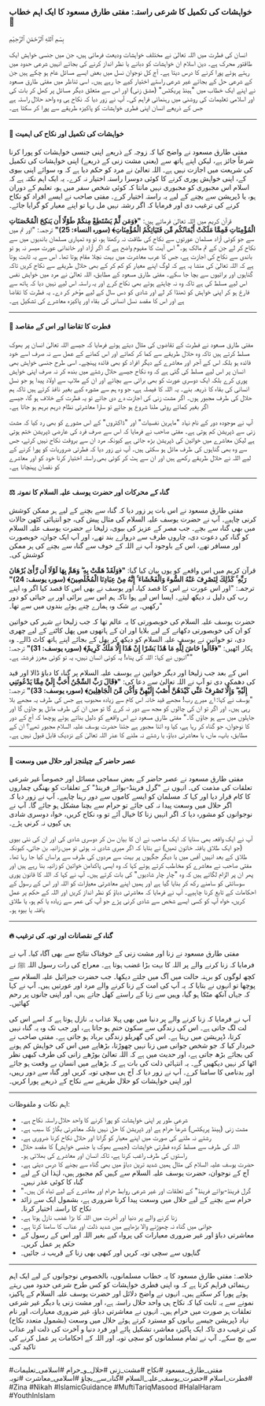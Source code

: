 ### خواہشات کی تکمیل کا شرعی راستہ: مفتی طارق مسعود کا ایک اہم خطاب 🕋

بِسْمِ ٱللهِ ٱلرَّحْمَٰنِ ٱلرَّحِيْمِ

انسان کی فطرت میں اللہ تعالیٰ نے مختلف خواہشات ودیعت فرمائی ہیں، جن میں جنسی خواہش ایک طاقتور محرک ہے۔ دین اسلام ان خواہشات کو دبانے یا نظر انداز کرنے کی بجائے انہیں شرعی حدود میں رہتے ہوئے پورا کرنے کا درس دیتا ہے۔ آج کل نوجوان نسل میں بعض ایسے مسائل عام ہو چکے ہیں جن کے شرعی حل کے بجائے غیر شرعی راستے اختیار کیے جا رہے ہیں۔ اسی تناظر میں مفتی طارق مسعود نے اپنے ایک خطاب میں "ہینڈ پریکٹس" (مشق زنی) اور اس سے متعلق دیگر مسائل پر کھل کر بات کی اور اسلامی تعلیمات کی روشنی میں رہنمائی فراہم کی۔ آپ نے زور دیا کہ نکاح ہی وہ واحد حلال راستہ ہے جس کے ذریعے انسان اپنی فطری خواہشات کو پاکیزہ طریقے سے پورا کر سکتا ہے۔

---

#### 💍 خواہشات کی تکمیل اور نکاح کی اہمیت
مفتی طارق مسعود نے واضح کیا کہ زوجہ کے ذریعے اپنی جنسی خواہشات کو پورا کرنا شرعاً جائز ہے، لیکن اپنے ہاتھ سے (یعنی مشت زنی کے ذریعے) اپنی خواہشات کی تکمیل کی شریعت میں اجازت نہیں ہے۔ اللہ تعالیٰ نے مرد کو حکم دیا ہے کہ وہ سوائے اپنی بیوی کے، اپنی خواہش پوری کرنے کا کوئی دوسرا راستہ اختیار نہ کرے۔ یہ ایک اہم نکتہ ہے کہ اسلام اس مجبوری کو مجبوری نہیں مانتا کہ کوئی شخص سفر میں ہو، تعلیم کے دوران ہو، یا ڈپریشن سے بچنے کے لیے یہ راستہ اختیار کرے۔ مفتی صاحب نے ایسے افراد کو نکاح کرنے کی ترغیب دی اور فرمایا کہ اگر رشتہ نہیں مل رہا تو اپنے معیار کو گرایا جائے۔

قرآن کریم میں اللہ تعالیٰ فرماتے ہیں: **"﴿وَمَن لَّمْ يَسْتَطِعْ مِنكُمْ طَوْلًا أَن يَنكِحَ الْمُحْصَنَاتِ الْمُؤْمِنَاتِ فَمِمَّا مَلَكَتْ أَيْمَانُكُم مِّن فَتَيَاتِكُمُ الْمُؤْمِنَاتِ﴾ (سورہ النساء: 25)"**
ترجمہ: "اور تم میں سے جو کوئی آزاد مسلمان عورتوں سے نکاح کی طاقت نہ رکھتا ہو، تو وہ تمہاری مسلمان باندیوں میں سے نکاح کر لے جن کے تم مالک ہو۔"
اس آیت کا مفہوم واضح ہے کہ اگر آزاد اور خاندانی عورت میسر نہ ہو تو باندی سے نکاح کی اجازت ہے، جس کا عرب معاشرت میں بہت نچلا مقام ہوتا تھا۔ اس سے یہ ثابت ہوتا ہے کہ اللہ تعالیٰ کی منشا یہ ہے کہ لوگ اپنے معیار کو کم کر کے بھی حلال طریقے سے نکاح کریں تاکہ گناہوں اور برائیوں سے بچا جا سکے۔ مفتی طارق مسعود کے مطابق، اللہ تعالیٰ نے مرد میں خواہش نفس اس لیے مسلط کی ہے تاکہ وہ نہ چاہتے ہوئے بھی نکاح کرے اور یہ راستہ اس لیے نہیں دیا کہ ہاتھ سے فارغ ہو کر اپنی خواہش کو ٹھنڈا کر لے اور شادی کو دس سال کے لیے مؤخر کر دے۔ یہ فطرت کا تقاضا ہے اور اس کا مقصد نسل انسانی کی بقاء اور پاکیزہ معاشرے کی تشکیل ہے۔

---

#### 🌳 فطرت کا تقاضا اور اس کے مقاصد
مفتی طارق مسعود نے فطرت کے تقاضوں کی مثال دیتے ہوئے فرمایا کہ جیسے اللہ تعالیٰ انسان پر بھوک مسلط کرتے ہیں تاکہ وہ حلال طریقے سے کما کر کھائے اور اس کمانے کے عمل سے نہ صرف اسے خود فائدہ ہو بلکہ اس کے آجر اور معاشرے کے دیگر افراد کو بھی فائدہ پہنچے۔ اسی طرح جنسی خواہش بھی انسان پر اس لیے مسلط کی گئی ہے کہ وہ نکاح جیسے حلال رشتے میں بندھ کر نہ صرف اپنی خواہش پوری کرے بلکہ ایک دوسری عورت کو بھی برائی سے بچائے اور ان کے ملاپ سے اولاد پیدا ہو جو نسل انسانی کی بقاء کا ذریعہ بنے۔ یہ اللہ کا فیصلہ ہے، جو وہ ہم سے مشورہ کیے بغیر نافذ کرتے ہیں تاکہ ہم حلال کی طرف مجبور ہوں۔ اگر مشت زنی کی اجازت دے دی جائے تو یہ فطرت کے خلاف ہو گا، جیسے اگر بغیر کمائے روٹی ملنا شروع ہو جائے تو سارا معاشرتی نظام درہم برہم ہو جاتا ہے۔

آپ نے موجودہ دور کے نام نہاد "ماہرین نفسیات" اور "ڈاکٹروں" کے اس مشورے کو بھی رد کیا کہ مشت زنی سے ڈپریشن کم ہوتی ہے۔ مفتی صاحب نے فرمایا کہ اس سے صرف فرد کی عارضی ڈپریشن ختم ہوتی ہے لیکن معاشرے میں خواتین کی ڈپریشن بڑھ جاتی ہے کیونکہ مرد ان سے بروقت نکاح نہیں کرتے، جس سے وہ بھی گناہوں کی طرف مائل ہو سکتی ہیں۔ آپ نے زور دیا کہ فطرتی ضروریات کو پورا کرنے کے لیے اللہ نے حلال طریقے رکھے ہیں اور ان سے ہٹ کر کوئی بھی راستہ اختیار کرنا خود کو اور معاشرے کو نقصان پہنچانا ہے۔

---

#### ⚖️ گناہ کے محرکات اور حضرت یوسف علیہ السلام کا نمونہ
مفتی طارق مسعود نے اس بات پر زور دیا کہ گناہ سے بچنے کے لیے ہر ممکن کوشش کرنی چاہیے۔ آپ نے حضرت یوسف علیہ السلام کی مثال پیش کی، جو انتہائی کٹھن حالات میں بھی گناہ سے بچے۔ جب مصر کے عزیز کی بیوی، زلیخا نے حضرت یوسف علیہ السلام کو گناہ کی دعوت دی، چاروں طرف سے دروازے بند تھے، اور آپ ایک جوان، خوبصورت اور مسافر تھے، اس کے باوجود آپ نے اللہ کے خوف سے گناہ سے بچنے کی ہر ممکن کوشش کی۔

قرآن کریم میں اس واقعے کو یوں بیان کیا گیا: **"﴿وَلَقَدْ هَمَّتْ بِهِ ۖ وَهَمَّ بِهَا لَوْلَا أَن رَّأَىٰ بُرْهَانَ رَبِّهِ ۚ كَذَٰلِكَ لِنَصْرِفَ عَنْهُ السُّوءَ وَالْفَحْشَاءَ ۚ إِنَّهُ مِنْ عِبَادِنَا الْمُخْلَصِينَ﴾ (سورہ یوسف: 24)"**
ترجمہ: "اور اس عورت نے اس کا قصد کیا، اور یوسف نے بھی اس کا قصد کیا اگر وہ اپنے رب کی دلیل نہ دیکھ لیتے۔ ایسا اس لیے ہوا تاکہ ہم اس سے برائی اور بے حیائی کو دور رکھیں۔ بے شک وہ ہمارے چنے ہوئے بندوں میں سے تھا۔"

حضرت یوسف علیہ السلام کی خوبصورتی کا یہ عالم تھا کہ جب زلیخا نے شہر کی خواتین کو ان کی خوبصورتی دکھانے کے لیے بلایا اور ان کے ہاتھوں میں پھل کاٹنے کے لیے چھری دی، تو خواتین نے یوسف علیہ السلام کو دیکھ کر پھل کے بجائے اپنے ہاتھ کاٹ ڈالے۔ وہ پکار اٹھیں: **"﴿قَالُوا حَاشَ لِلَّهِ مَا هَٰذَا بَشَرًا إِنْ هَٰذَا إِلَّا مَلَكٌ كَرِيمٌ﴾ (سورہ یوسف: 31)"**
ترجمہ: "انہوں نے کہا: اللہ کی پناہ! یہ کوئی انسان نہیں، یہ تو کوئی معزز فرشتہ ہے۔"

اس کے بعد جب زلیخا اور دیگر خواتین نے یوسف علیہ السلام پر گناہ کا دباؤ ڈالا اور قید کی دھمکی دی تو آپ نے اللہ تعالیٰ سے دعا کی: **"﴿قَالَ رَبِّ السِّجْنُ أَحَبُّ إِلَيَّ مِمَّا يَدْعُونَنِي إِلَيْهِ ۖ وَإِلَّا تَصْرِفْ عَنِّي كَيْدَهُنَّ أَصْبُ إِلَيْهِنَّ وَأَكُن مِّنَ الْجَاهِلِينَ﴾ (سورہ یوسف: 33)"**
ترجمہ: "یوسف نے کہا: اے میرے رب! مجھے قید خانہ اس کام سے زیادہ محبوب ہے جس کی طرف یہ مجھے بلا رہی ہیں۔ اور اگر تو ان کی چالوں کو مجھ سے دور نہ کرے گا تو میں ان کی طرف مائل ہو جاؤں گا اور جاہلوں میں سے ہو جاؤں گا۔"
مفتی طارق مسعود نے اس واقعے کو دلیل بناتے ہوئے پوچھا کہ آج کے دور کا نوجوان، جو گناہ کر رہا ہے، کیا وہ اتنا مجبور ہے جتنا حضرت یوسف علیہ السلام مجبور تھے؟ ان کے مطابق، باپ، ماں، یا معاشرتی دباؤ، یا رشتے نہ ملنے کا عذر اللہ تعالیٰ کے نزدیک قابل قبول نہیں ہے۔

---

#### 🚨 عصر حاضر کے چیلنجز اور حلال میں وسعت
مفتی طارق مسعود نے عصر حاضر کے بعض سماجی مسائل اور خصوصاً غیر شرعی تعلقات کی مذمت کی۔ انہوں نے "گرل فرینڈ-بوائے فرینڈ" کے تعلقات کو بھنگی چماروں کا کام قرار دیا اور کہا کہ مسلمان کو ایسے کاموں سے دور رہنا چاہیے۔ آپ نے زور دیا کہ اگر حلال میں وسعت پیدا نہ کی جائے تو حرام سے بچنا مشکل ہو جائے گا۔ آپ نے نوجوانوں کو مشورہ دیا کہ اگر انہیں زنا کا خیال آئے تو وہ نکاح کریں، خواہ دوسری شادی ہی کیوں نہ کرنی پڑے۔

آپ نے ایک واقعہ بھی سنایا کہ ایک صاحب نے ان کا بیان سن کر دوسری شادی کی اور ان کی نئی بیوی (جو ایک طلاق یافتہ خاتون تھیں) نے بتایا کہ اگر میری شادی نہ ہوتی تو میں زانیہ بن جاتی، کیونکہ طلاق کے بعد انہیں آفس میں یا دیگر جگہوں پر بہت سے مردوں کی طرف سے ہراساں کیا جا رہا تھا۔ مفتی صاحب نے معاشرے کو مخاطب کرتے ہوئے کہا کہ وہ ایسی پاکدامن خواتین کو زانیہ بنا رہے ہیں اور پھر ان پر الزام لگاتے ہیں کہ وہ "چار چار شادیوں" کی بات کرتے ہیں۔ آپ نے کہا کہ اللہ کا قانون پوری سوسائٹی کو سامنے رکھ کر بنایا گیا ہے اور ہمیں اپنے معاشرتی معیارات کو اللہ اور اس کے رسول کے احکامات کے تابع کرنا چاہیے۔ آپ نے فرمایا کہ معاشرتی دباؤ کو نظر انداز کریں اور اللہ کے حکم پر عمل کریں، خواہ آپ کو کسی ایسے شخص سے شادی کرنی پڑے جو آپ کی عمر سے زیادہ یا کم ہو، یا طلاق یافتہ یا بیوہ ہو۔

---

#### 🔥 گناہ کے نقصانات اور توبہ کی ترغیب
مفتی طارق مسعود نے زنا اور مشت زنی کے خوفناک نتائج سے بھی آگاہ کیا۔ آپ نے فرمایا کہ زنا کرنے والے پر اللہ کا بہت بڑا غضب ہوتا ہے۔ معراج کی رات رسول اللہ ﷺ نے کچھ لوگوں کو برہنہ حالت میں آگ میں جلتے دیکھا۔ جب حضرت جبرائیل علیہ السلام سے پوچھا تو انہوں نے بتایا کہ یہ آپ کی امت کے زنا کرنے والے مرد اور عورتیں ہیں۔ آپ نے کہا کہ جہاں آنکھ مٹکا ہو گیا، وہیں سے زنا کے راستے کھل جاتے ہیں، اور اپنی جانوں پر رحم کھائیں۔

آپ نے فرمایا کہ زنا کرنے والے پر دنیا میں بھی پہلا عذاب یہ نازل ہوتا ہے کہ اسے اس کی لت لگ جاتی ہے۔ اس کی زندگی سے سکون ختم ہو جاتا ہے، اور جب تک وہ یہ گناہ نہیں کرتا، ڈپریشن میں رہتا ہے۔ اس کی گھریلو زندگی برباد ہو جاتی ہے۔ مفتی صاحب نے خبردار کیا کہ جو شخص جوانی میں زنا نہیں چھوڑتا، بڑھاپے میں اس کی خواہش کم ہونے کی بجائے بڑھ جاتی ہے، اور حدیث میں ہے کہ اللہ تعالیٰ بوڑھے زانی کی طرف کبھی نظر اٹھا کر نہیں دیکھیں گے۔ یہ انتہائی ذلت کی بات ہے کہ بڑھاپے میں انسان بے وقعت ہو جائے اور بدنامی کا سامنا کرے۔ آپ نے زور دیا کہ آج ہی سچی توبہ کریں اور گناہ سے دور رہیں، اور اپنی خواہشات کو حلال طریقے سے نکاح کے ذریعے پورا کریں۔

---

اہم نکات و ملفوظات:

* شرعی طور پر اپنی خواہشات کو پورا کرنے کا واحد حلال راستہ نکاح ہے۔
* مشت زنی (ہینڈ پریکٹس) شرعاً حرام ہے اور ڈپریشن کا حل نہیں بلکہ معاشرتی بگاڑ کا سبب ہے۔
* رشتے نہ ملنے کی صورت میں اپنے معیار کو گرانا اور حلال نکاح کرنا ضروری ہے۔
* اللہ کی طرف سے مسلط کردہ فطرتی خواہشات (جیسے بھوک یا جنسی خواہش) کا مقصد حلال راستوں کی طرف راغب کرنا ہے، تاکہ انسان اور معاشرے کی بھلائی ہو۔
* حضرت یوسف علیہ السلام کی مثال ہمیں شدید ترین دباؤ میں بھی گناہ سے بچنے کا درس دیتی ہے۔
* آج کے نوجوان، حضرت یوسف علیہ السلام سے کہیں کم مجبور ہیں، لہٰذا ان کے لیے گناہ کا کوئی عذر نہیں۔
* "گرل فرینڈ-بوائے فرینڈ" کے تعلقات اور غیر شرعی روابط حرام اور معاشرے کے لیے تباہ کن ہیں۔
* حرام سے بچنے کے لیے حلال میں وسعت پیدا کرنا ضروری ہے، بشمول ایک سے زائد نکاح کا راستہ اختیار کرنا۔
* زنا کرنے والے پر دنیا اور آخرت میں اللہ کا بڑا غضب نازل ہوتا ہے۔
* جوانی میں گناہ نہ چھوڑنے والا بڑھاپے میں شدید ذلت اور عذاب کا سامنا کرتا ہے۔
* معاشرتی دباؤ اور غیر ضروری معیارات کی پرواہ کیے بغیر اللہ اور اس کے رسول کے حکم پر عمل کریں۔
* گناہوں سے سچی توبہ کریں اور کبھی بھی زنا کے قریب نہ جائیں۔

---

خلاصہ:
مفتی طارق مسعود کا یہ خطاب مسلمانوں، بالخصوص نوجوانوں کے لیے ایک اہم رہنمائی فراہم کرتا ہے کہ وہ اپنی فطری خواہشات کو کس طرح شرعی حدود میں رہتے ہوئے پورا کر سکتے ہیں۔ انہوں نے واضح دلائل اور حضرت یوسف علیہ السلام کے پاکیزہ نمونے سے یہ ثابت کیا کہ نکاح ہی واحد حلال راستہ ہے، اور مشت زنی یا دیگر غیر شرعی تعلقات ہر صورت میں حرام ہیں۔ انہوں نے معاشرتی دباؤ، غیر ضروری معیارات، اور نام نہاد ڈپریشن جیسے بہانوں کو مسترد کرتے ہوئے حلال میں وسعت (بشمول متعدد نکاح) کی ترغیب دی تاکہ ایک پاکیزہ معاشرہ تشکیل پائے اور فرد دنیا و آخرت کی ذلت اور عذاب سے بچ سکے۔ آپ نے تمام مسلمانوں کو سچی توبہ اور اللہ کے احکامات پر عمل کرنے کی تاکید کی۔

---

#مفتی_طارق_مسعود #نکاح #مشت_زنی #حلال_و_حرام #اسلامی_تعلیمات #فطرت_اسلام #حضرت_یوسف_علیہ_السلام #گناہ_سے_بچاؤ #اسلامی_معاشرت #توبہ #Zina #Nikah #IslamicGuidance #MuftiTariqMasood #HalalHaram #YouthInIslam
